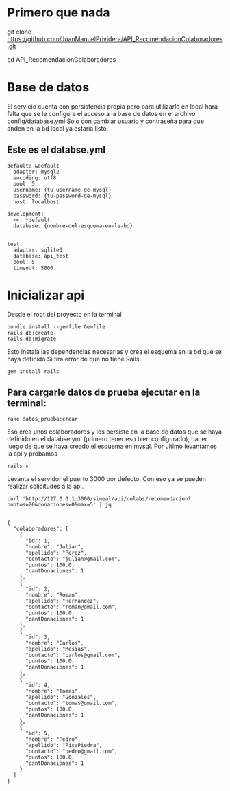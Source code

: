 # Primero que nada 
git clone https://github.com/JuanManuelPrividera/API_RecomendacionColaboradores.git

cd API_RecomendacionColaboradores 

# Base de datos
El servicio cuenta con persistencia propia pero para utilizarlo en local hara falta que se le configure el acceso a la base de datos en el archivo config/database.yml 
Solo con cambiar usuario y contraseña para que anden en la bd local ya estaria listo.

## Este es el databse.yml

```
default: &default
  adapter: mysql2
  encoding: utf8
  pool: 5
  username: {tu-username-de-mysql}
  password: {tu-password-de-mysql}
  host: localhost

development:
  <<: *default
  database: {nombre-del-esquema-en-la-bd}


test:
  adapter: sqlite3
  database: api_test
  pool: 5
  timeout: 5000

```

# Inicializar api

Desde el root del proyecto en la terminal

```
bundle install --gemfile Gemfile
rails db:create
rails db:migrate
```
Esto instala las dependencias necesarias y crea el esquema en la bd que se haya definido
Si tira error de que no tiene Rails: 
```
gem install rails 
```


## Para cargarle datos de prueba ejecutar en la terminal:

```
rake datos_prueba:crear
```

Eso crea unos colaboradores y los persiste en la base de datos que se haya definido en el databse.yml (primero tener eso bien configurado), hacer luego de que se haya creado el esquema en mysql. 
Por ultimo levantamos la api y probamos

```
rails s
```
Levanta el servidor el puerto 3000 por defecto.
Con eso ya se pueden realizar solicitudes a la api.

```
curl 'http://127.0.0.1:3000/simeal/api/colabs/recomendacion?puntos=20&donaciones=0&max=5' | jq


{
  "colaboradores": [
    {
      "id": 1,
      "nombre": "Julian",
      "apellido": "Perez",
      "contacto": "julian@gmail.com",
      "puntos": 100.0,
      "cantDonaciones": 1
    },
    {
      "id": 2,
      "nombre": "Roman",
      "apellido": "Hernandez",
      "contacto": "roman@gmail.com",
      "puntos": 100.0,
      "cantDonaciones": 1
    },
    {
      "id": 3,
      "nombre": "Carlos",
      "apellido": "Mesias",
      "contacto": "carlos@gmail.com",
      "puntos": 100.0,
      "cantDonaciones": 1
    },
    {
      "id": 4,
      "nombre": "Tomas",
      "apellido": "Gonzales",
      "contacto": "tomas@gmail.com",
      "puntos": 100.0,
      "cantDonaciones": 1
    },
    {
      "id": 5,
      "nombre": "Pedro",
      "apellido": "PicaPiedra",
      "contacto": "pedro@gmail.com",
      "puntos": 100.0,
      "cantDonaciones": 1
    }
  ]
}

```


